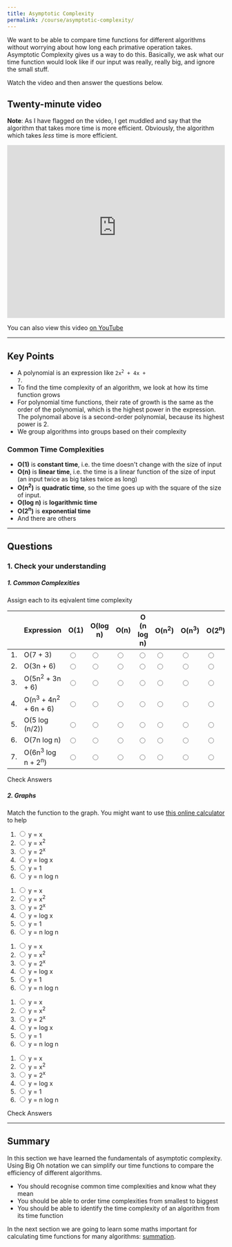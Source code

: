 ```yaml
---
title: Asymptotic Complexity
permalink: /course/asymptotic-complexity/
---
```


We want to be able to compare time functions for different algorithms without worrying about how long each primative operation takes. Asymptotic Complexity gives us a way to do this. Basically, we ask what our time function would look like if our input was really, really big, and ignore the small stuff.

Watch the video and then answer the questions below.

## Twenty-minute video

**Note**: As I have flagged on the video, I get muddled and say that the algorithm that takes more time is more efficient. Obviously, the algorithm which takes _less_ time is more efficient.  

<iframe width="100%" height="400px" src="https://www.youtube-nocookie.com/embed/dyR5PhPYOdY" frameborder="0" allow="accelerometer; autoplay; encrypted-media; gyroscope; picture-in-picture" allowfullscreen></iframe>

You can also view this video [on YouTube](https://youtu.be/dyR5PhPYOdY)

---

## Key Points

* A polynomial is an expression like <code>2x<sup>2</sup> + 4x + 7</code>.
* To find the time complexity of an algorithm, we look at how its time function grows
* For polynomial time functions, their rate of growth is the same as the order of the polynomial, which is the highest power in the expression. The polynomail above is a second-order polynomial, because its highest power is 2.
* We group algorithms into groups based on their complexity

### Common Time Complexities

* **O(1)** is **constant time**, i.e. the time doesn't change with the size of input
* **O(n)** is **linear time**, i.e. the time is a linear function of the size of input (an input twice as big takes twice as long)
* **O(n<sup>2</sup>)** is **quadratic time**, so the time goes up with the square of the size of input.
* **O(log n)** is **logarithmic time**
* **O(2<sup>n</sup>)** is **exponential time**
* And there are others

---

## Questions

### 1. Check your understanding

##### 1. Common Complexities

Assign each to its eqivalent time complexity

|    | Expression | O(1) | O(log n) | O(n) | O (n log n) | O(n<sup>2</sup>) | O(n<sup>3</sup>) | O(2<sup>n</sup>) | |
| -- | ---------- | ---- | ----- |----- |----- |----- |----- |----- |--|
| 1. | O(7 + 3)   | <input type="radio" data-answer name="q51"/> | <input type="radio" name="q51"/> | <input type="radio" name="q51"/> | <input type="radio" name="q51"/> | <input type="radio" name="q51"/> | <input type="radio" name="q51"/> | <input type="radio" name="q51"/> | <span id="q51c" style="display:inline-block"></span> |
| 2. | O(3n + 6)   | <input type="radio" name="q52"/> | <input type="radio" name="q52"/> | <input type="radio" data-answer name="q52"/> | <input type="radio" name="q52"/> | <input type="radio" name="q52"/> | <input type="radio" name="q52"/> | <input type="radio" name="q52"/> | <span id="q52c" style="display:inline-block"></span> |
| 3. | O(5n<sup>2</sup> + 3n + 6)   | <input type="radio" name="q53"/> | <input type="radio" name="q53"/> | <input type="radio" name="q53"/> | <input type="radio" name="q53"/> | <input type="radio" data-answer name="q53"/> | <input type="radio" name="q53"/> | <input type="radio" name="q53"/> | <span id="q53c" style="display:inline-block"></span> |
| 4. | O(n<sup>3</sup> + 4n<sup>2</sup> + 6n + 6)   | <input type="radio" name="q54"/> | <input type="radio" name="q54"/> | <input type="radio" name="q54"/> | <input type="radio" name="q54"/> | <input type="radio" name="q54"/> | <input type="radio" data-answer name="q54"/> | <input type="radio" name="q54"/> | <span id="q54c" style="display:inline-block"></span> |
| 5. | O(5 log (n/2))   | <input type="radio" name="q55"/> | <input type="radio" data-answer name="q55"/> | <input type="radio" name="q55"/> | <input type="radio" name="q55"/> | <input type="radio" name="q55"/> | <input type="radio" name="q55"/> | <input type="radio" name="q55"/> | <span id="q55c" style="display:inline-block"></span> |
| 6. | O(7n log n)   | <input type="radio" name="q56"/> | <input type="radio" name="q56"/> | <input type="radio" name="q56"/> | <input type="radio" data-answer name="q56"/> | <input type="radio" name="q56"/> | <input type="radio" name="q56"/> | <input type="radio" name="q56"/> | <span id="q56c" style="display:inline-block"></span> |
| 7. | O(6n<sup>3</sup> log n + 2<sup>n</sup>)   | <input type="radio" name="q57"/> | <input type="radio" name="q57"/> | <input type="radio" name="q57"/> | <input type="radio" name="q57"/> | <input type="radio" name="q57"/> | <input type="radio" name="q57"/> | <input type="radio" data-answer name="q57"/> | <span id="q57c" style="display:inline-block"></span> |

<a class="btn btn-primary" type="submit" onClick="checkAnswers('q5')">Check Answers</a>
<script src="/assets/check.js"></script>

##### 2. Graphs

Match the function to the graph. You might want to use [this online calculator](https://www.desmos.com/calculator) to help

<script src="https://unpkg.com/d3@3/d3.min.js"></script>
<script src="https://unpkg.com/function-plot@1/dist/function-plot.js"></script>

<p style="width: 100%;">
    <span id="linear"></span>
</p>

1. <input type="radio" data-answer name="q11"/> y = x
2. <input type="radio" name="q11"/> y = x<sup>2</sup>
3. <input type="radio" name="q11"/> y = 2<sup>x</sup>
4. <input type="radio" name="q11"/> y = log x
5. <input type="radio" name="q11"/> y = 1
5. <input type="radio" name="q11"/> y = n log n
<span id="q11c" style="display:inline-block"></span>

<p style="width: 100%;">
    <span id="quadratic"></span>
</p>

1. <input type="radio" name="q21"/> y = x
2. <input type="radio" data-answer name="q21"/> y = x<sup>2</sup>
3. <input type="radio" name="q21"/> y = 2<sup>x</sup>
4. <input type="radio" name="q21"/> y = log x
5. <input type="radio" name="q21"/> y = 1
5. <input type="radio" name="q21"/> y = n log n
<span id="q21c" style="display:inline-block"></span>

<p style="width: 100%;">
    <span id="nlogn"></span>
</p>

1. <input type="radio" name="q31"/> y = x
2. <input type="radio" name="q31"/> y = x<sup>2</sup>
3. <input type="radio" name="q31"/> y = 2<sup>x</sup>
4. <input type="radio" name="q31"/> y = log x
5. <input type="radio" name="q31"/> y = 1
5. <input type="radio" data-answer name="q31"/> y = n log n
<span id="q31c" style="display:inline-block"></span>

<p style="width: 100%;">
    <span id="log"></span>
</p>

1. <input type="radio" name="q41"/> y = x
2. <input type="radio" name="q41"/> y = x<sup>2</sup>
3. <input type="radio" name="q41"/> y = 2<sup>x</sup>
4. <input type="radio" data-answer name="q41"/> y = log x
5. <input type="radio" name="q41"/> y = 1
5. <input type="radio" name="q41"/> y = n log n
<span id="q41c" style="display:inline-block"></span>

<p style="width: 100%;">
    <span id="constant"></span>
</p>

1. <input type="radio" name="q61"/> y = x
2. <input type="radio" name="q61"/> y = x<sup>2</sup>
3. <input type="radio" name="q61"/> y = 2<sup>x</sup>
4. <input type="radio" name="q61"/> y = log x
5. <input type="radio" data-answer name="q61"/> y = 1
5. <input type="radio" name="q61"/> y = n log n
<span id="q61c" style="display:inline-block"></span>

<script>
    window.functionPlot({
    target: '#linear',
    disableZoom: true,
    data: [{
        fn: 'x'
    }]
    })
    window.functionPlot({
    target: '#quadratic',
    disableZoom: true,
    data: [{
        fn: 'x^2'
    }]
    })
    window.functionPlot({
    target: '#nlogn',
    disableZoom: true,
    data: [{
        fn: 'x*log(x)'
    }]
    })
    window.functionPlot({
    target: '#log',
    disableZoom: true,
    data: [{
        fn: 'log(x)'
    }]
    })
    window.functionPlot({
        
    target: '#constant',
    disableZoom: true,
    data: [{
        fn: '1'
    }]
    })
</script>

<a class="btn btn-primary" type="submit" onClick="checkAnswers('q1','q2','q3','q4','q6',)">Check Answers</a>
<script src="/assets/check.js"></script>



---

## Summary

In this section we have learned the fundamentals of asymptotic complexity. Using Big Oh notation we can simplify our time functions to compare the efficiency of different algorithms.

* You should recognise common time complexities and know what they mean
* You should be able to order time complexities  from smallest to biggest
* You should be able to identify the time complexity of an algorithm from its time function

In the next section we are going to learn some maths important for calculating time functions for many algorithms: [summation](../summation/).